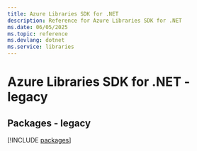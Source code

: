```yaml
---
title: Azure Libraries SDK for .NET
description: Reference for Azure Libraries SDK for .NET
ms.date: 06/05/2025
ms.topic: reference
ms.devlang: dotnet
ms.service: libraries
---
```

# Azure Libraries SDK for .NET - legacy
## Packages - legacy
[!INCLUDE [packages](libraries-index.md)]